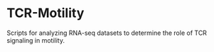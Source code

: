 # TCR-Motility
Scripts for analyzing RNA-seq datasets to determine the role of TCR signaling in motility.
